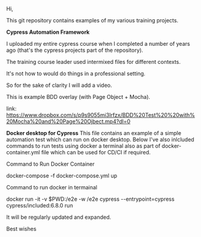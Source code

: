Hi, 

This git repository contains examples of my various training projects.

**Cypress Automation Framework**

I uploaded my entire cypress course when I completed a number of years ago (that's the cypress projects part of the repository). 

The training course leader used intermixed files for different contexts.  

It's not how to would do things in a professional setting. 

So for the sake of clarity I will add  a video.   

This is example BDD overlay (with Page Object + Mocha). 

link: https://www.dropbox.com/s/p9s9055mi3lrfzx/BDD%20Test%20%20with%20Mocha%20and%20Page%20Ojbect.mp4?dl=0

**Docker desktop for Cypress**
This file contains an example of a simple automation test which can run on docker desktop.  Below I've also inlcluded commands to run tests using docker a terminal also as part of docker-container.yml file which can be used for CD/CI if required.

Command to Run Docker Container

docker-compose -f docker-compose.yml up

Command to run docker in termainal

docker run -it -v $PWD:/e2e -w /e2e cypress --entrypoint=cypress cypress/included:6.8.0 run


It will be regularly updated and expanded. 

Best wishes

